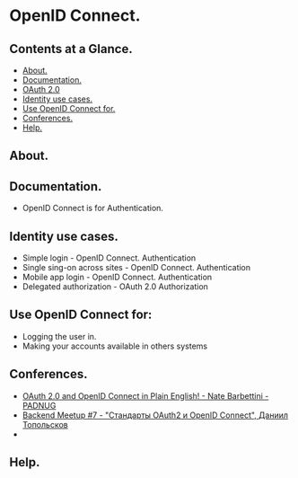 # OpenID Connect.





## Contents at a Glance.
* [About.](#about)
* [Documentation.](#documentation)
* [OAuth 2.0](https://github.com/descriptions-of-it-technologies/oauth-2-0)
* [Identity use cases.](#identity-use-cases)
* [Use OpenID Connect for.](#use-openid-connect-for)
* [Conferences.](#conferences)
* [Help.](#help)





## About.





## Documentation.
* OpenID Connect is for Authentication.




## Identity use cases.
* Simple login - OpenID Connect.                   Authentication
* Single sing-on across sites - OpenID Connect.    Authentication
* Mobile app login - OpenID Connect.               Authentication
* Delegated authorization - OAuth 2.0              Authorization





## Use OpenID Connect for:
* Logging the user in.
* Making your accounts available in others systems





## Conferences.
* [OAuth 2.0 and OpenID Connect in Plain English! - Nate Barbettini - PADNUG](https://www.youtube.com/watch?v=0VWkQMr7r_c)
* [Backend Meetup #7 - "Стандарты OAuth2 и OpenID Connect", Даниил Топольсков](https://www.youtube.com/watch?v=ytFXfY_Jpzk)
* []()





## Help.
